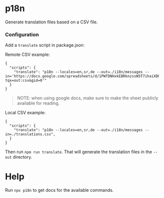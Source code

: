 # p18n

Generate translation files based on a CSV file.

### Configuration

Add a `translate` script in package.json:

Remote CSV example:
```jsonc
{
  "scripts": {
    "translate": "p18n --locales=en,sr,de --out=./i18n/messages --in='https://docs.google.com/spreadsheets/d/1PWfDNHxkEBRknzssW5T7ihaiXDQFndJtxBr8AbWUxcU/gviz/tq?tqx=out:csv&gid=0'"
  }
}
```
> NOTE: when using google docs, make sure to make the sheet publicly available for reading.

Local CSV example:
```jsonc
{
  "scripts": {
    "translate": "p18n --locales=en,sr,de --out=./i18n/messages --in=./translations.csv",
  }
}
```

Then run `npm run translate`. That will generate the translation files in the `--out` directory.

# Help

Run `npx p18n` to get docs for the available commands.


